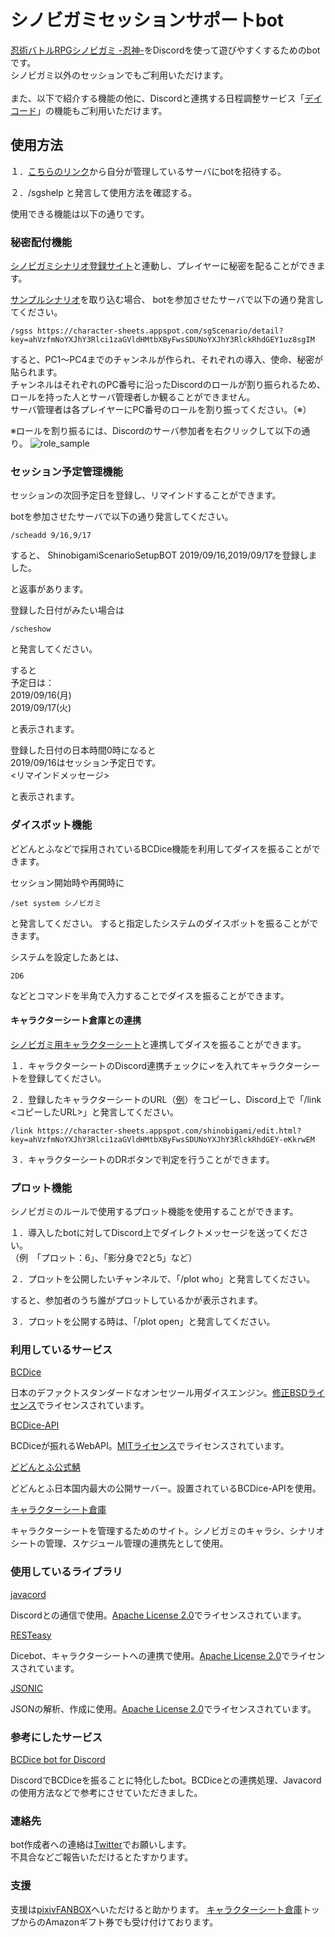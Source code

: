 # シノビガミセッションサポートbot

[忍術バトルRPGシノビガミ -忍神-](http://www.bouken.jp/pd/sg/)をDiscordを使って遊びやすくするためのbotです。<br>
シノビガミ以外のセッションでもご利用いただけます。<br>
<br>
また、以下で紹介する機能の他に、Discordと連携する日程調整サービス「[デイコード](https://character-sheets.appspot.com/schedule/)」の機能もご利用いただけます。


## 使用方法
１．[こちらのリンク](https://discordapp.com/oauth2/authorize?client_id=611880245707931648&permissions=8&scope=bot)から自分が管理しているサーバにbotを招待する。

２．/sgshelp と発言して使用方法を確認する。



使用できる機能は以下の通りです。

### 秘密配付機能
[シノビガミシナリオ登録サイト](https://character-sheets.appspot.com/sgScenario/)と連動し、プレイヤーに秘密を配ることができます。

[サンプルシナリオ](https://character-sheets.appspot.com/sgScenario/detail?key=ahVzfmNoYXJhY3Rlci1zaGVldHMtbXByFwsSDUNoYXJhY3RlckRhdGEY1uz8sgIM)を取り込む場合、
botを参加させたサーバで以下の通り発言してください。

~~~
/sgss https://character-sheets.appspot.com/sgScenario/detail?key=ahVzfmNoYXJhY3Rlci1zaGVldHMtbXByFwsSDUNoYXJhY3RlckRhdGEY1uz8sgIM
~~~

すると、PC1～PC4までのチャンネルが作られ、それぞれの導入、使命、秘密が貼られます。<br>
チャンネルはそれぞれのPC番号に沿ったDiscordのロールが割り振られるため、ロールを持った人とサーバ管理者しか観ることができません。<br>
サーバ管理者は各プレイヤーにPC番号のロールを割り振ってください。（※）<br>

※ロールを割り振るには、Discordのサーバ参加者を右クリックして以下の通り。
![role_sample](https://user-images.githubusercontent.com/54463631/84027713-615a0980-a9ca-11ea-90c5-b8e7f164dfde.png)


### セッション予定管理機能
セッションの次回予定日を登録し、リマインドすることができます。

botを参加させたサーバで以下の通り発言してください。

~~~
/scheadd 9/16,9/17
~~~

すると、
ShinobigamiScenarioSetupBOT
2019/09/16,2019/09/17を登録しました。

と返事があります。

登録した日付がみたい場合は

~~~
/scheshow
~~~

と発言してください。

すると<br>
予定日は：<br>
2019/09/16(月)<br>
2019/09/17(火)<br>

と表示されます。

登録した日付の日本時間0時になると<br>
2019/09/16はセッション予定日です。<br>
<リマインドメッセージ><br>

と表示されます。



### ダイスボット機能
どどんとふなどで採用されているBCDice機能を利用してダイスを振ることができます。

セッション開始時や再開時に

~~~
/set system シノビガミ
~~~

と発言してください。
すると指定したシステムのダイスボットを振ることができます。

システムを設定したあとは、

~~~
2D6
~~~

などとコマンドを半角で入力することでダイスを振ることができます。



#### キャラクターシート倉庫との連携
[シノビガミ用キャラクターシート](https://character-sheets.appspot.com/shinobigami/)と連携してダイスを振ることができます。

１．キャラクターシートのDiscord連携チェックに✓を入れてキャラクターシートを登録してください。

２．登録したキャラクターシートのURL（[例](https://character-sheets.appspot.com/shinobigami/edit.html?key=ahVzfmNoYXJhY3Rlci1zaGVldHMtbXByFwsSDUNoYXJhY3RlckRhdGEY-eKkrwEM)）をコピーし、Discord上で「/link <コピーしたURL>」と発言してください。

~~~
/link https://character-sheets.appspot.com/shinobigami/edit.html?key=ahVzfmNoYXJhY3Rlci1zaGVldHMtbXByFwsSDUNoYXJhY3RlckRhdGEY-eKkrwEM
~~~

３．キャラクターシートのDRボタンで判定を行うことができます。


### プロット機能
シノビガミのルールで使用するプロット機能を使用することができます。

１．導入したbotに対してDiscord上でダイレクトメッセージを送ってください。<br>
（例　「プロット：6」、「影分身で2と5」など）

２．プロットを公開したいチャンネルで、「/plot who」と発言してください。

すると、参加者のうち誰がプロットしているかが表示されます。

３．プロットを公開する時は、「/plot open」と発言してください。


### 利用しているサービス
[BCDice](https://github.com/bcdice/BCDice)

日本のデファクトスタンダードなオンセツール用ダイスエンジン。[修正BSDライセンス](https://github.com/bcdice/BCDice/blob/master/LICENSE)でライセンスされています。



[BCDice-API](https://github.com/ysakasin/bcdice-api)

BCDiceが振れるWebAPI。[MITライセンス](https://github.com/ysakasin/bcdice-api/blob/master/LICENSE)でライセンスされています。



[どどんとふ公式鯖](https://dodontof.onlinesession.app/)

どどんとふ日本国内最大の公開サーバー。設置されているBCDice-APIを使用。


[キャラクターシート倉庫](https://character-sheets.appspot.com/)

キャラクターシートを管理するためのサイト。シノビガミのキャラシ、シナリオシートの管理、スケジュール管理の連携先として使用。


### 使用しているライブラリ
[javacord](https://github.com/Javacord/Javacord)

Discordとの通信で使用。[Apache License 2.0](https://github.com/Javacord/Javacord/blob/master/LICENSE)でライセンスされています。


[RESTeasy](https://github.com/resteasy/Resteasy)

Dicebot、キャラクターシートへの連携で使用。[Apache License 2.0](https://github.com/resteasy/Resteasy/blob/master/License.html)でライセンスされています。


[JSONIC](https://github.com/hidekatsu-izuno/jsonic)

JSONの解析、作成に使用。[Apache License 2.0](https://github.com/hidekatsu-izuno/jsonic/blob/master/LICENSE)でライセンスされています。


### 参考にしたサービス
[BCDice bot for Discord](https://github.com/Shunshun94/discord-bcdicebot)

DiscordでBCDiceを振ることに特化したbot。BCDiceとの連携処理、Javacordの使用方法などで参考にさせていただきました。



### 連絡先
bot作成者への連絡は[Twitter](https://twitter.com/kg_masashige/)でお願いします。<br>
不具合などご報告いただけるとたすかります。

### 支援
支援は[pixivFANBOX](https://kg-masashige.fanbox.cc/)へいただけると助かります。
[キャラクターシート倉庫](https://character-sheets.appspot.com/)トップからのAmazonギフト券でも受け付けております。
